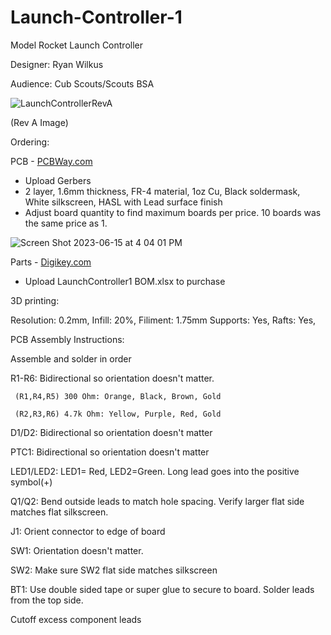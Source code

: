 # Launch-Controller-1
Model Rocket Launch Controller

Designer: Ryan Wilkus

Audience: Cub Scouts/Scouts BSA

![LaunchControllerRevA](https://github.com/RWilkus/Launch-Controller-1/assets/20526768/1c3008b6-5721-49f9-a24c-6c375049c86a)

(Rev A Image)


Ordering:

PCB - [PCBWay.com](https://www.pcbway.com/QuickOrderOnline.aspx)
 - Upload Gerbers
 - 2 layer, 1.6mm thickness, FR-4 material, 1oz Cu, Black soldermask, White silkscreen, HASL with Lead surface finish
 - Adjust board quantity to find maximum boards per price. 10 boards was the same price as 1.

![Screen Shot 2023-06-15 at 4 04 01 PM](https://github.com/RWilkus/Launch-Controller-1/assets/20526768/da932450-a6b3-4040-b75e-4d7213ec0eab)


Parts - [Digikey.com](https://www.digikey.com/ordering/shoppingcart?lang=en)
 - Upload LaunchController1 BOM.xlsx to purchase



3D printing:

Resolution: 0.2mm, Infill: 20%, Filiment: 1.75mm Supports: Yes, Rafts: Yes, 


PCB Assembly Instructions:


Assemble and solder in order

R1-R6: Bidirectional so orientation doesn't matter. 

     (R1,R4,R5) 300 Ohm: Orange, Black, Brown, Gold
     
     (R2,R3,R6) 4.7k Ohm: Yellow, Purple, Red, Gold
     
D1/D2: Bidirectional so orientation doesn't matter

PTC1: Bidirectional so orientation doesn't matter

LED1/LED2: LED1= Red, LED2=Green. Long lead goes into the positive symbol(+)

Q1/Q2: Bend outside leads to match hole spacing. Verify larger flat side matches flat silkscreen. 

J1: Orient connector to edge of board

SW1: Orientation doesn't matter. 

SW2: Make sure SW2 flat side matches silkscreen

BT1: Use double sided tape or super glue to secure to board. Solder leads from the top side.

Cutoff excess component leads

